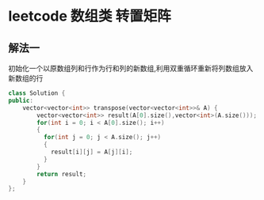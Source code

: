 # leetcode 数组类 转置矩阵

## 解法一

初始化一个以原数组列和行作为行和列的新数组,利用双重循环重新将列数组放入新数组的行

```c++
class Solution {
public:
    vector<vector<int>> transpose(vector<vector<int>>& A) {
        vector<vector<int>> result(A[0].size(),vector<int>(A.size()));
        for(int i = 0; i < A[0].size(); i++)
        {
          for(int j = 0; j < A.size(); j++)
          {
            result[i][j] = A[j][i];
          }
        }
        return result;
    }
};
```
